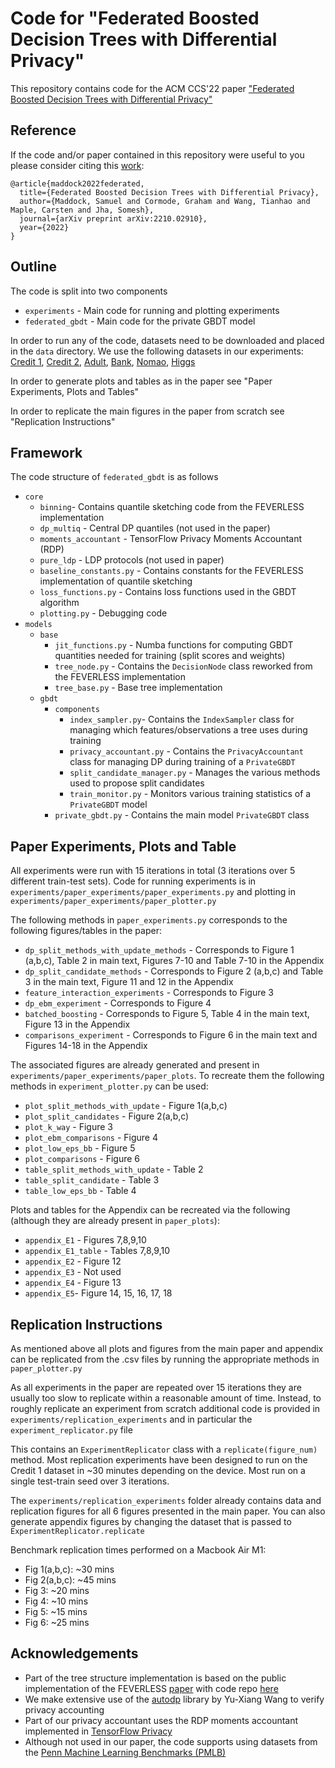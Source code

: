 # Code for "Federated Boosted Decision Trees with Differential Privacy"

This repository contains code for the ACM CCS'22 paper ["Federated Boosted Decision Trees with Differential Privacy"](https://arxiv.org/abs/2210.02910)
## Reference

If the code and/or paper contained in this repository were useful to you please consider citing this [work](https://arxiv.org/abs/2210.02910):
```
@article{maddock2022federated,
  title={Federated Boosted Decision Trees with Differential Privacy},
  author={Maddock, Samuel and Cormode, Graham and Wang, Tianhao and Maple, Carsten and Jha, Somesh},
  journal={arXiv preprint arXiv:2210.02910},
  year={2022}
}
```

## Outline

The code is split into two components
* `experiments` - Main code for running and plotting experiments
* `federated_gbdt` - Main code for the private GBDT model

In order to run any of the code, datasets need to be downloaded and placed in the `data` directory. We use the following datasets in our experiments:
[Credit 1](https://www.kaggle.com/datasets/uciml/default-of-credit-card-clients-dataset), [Credit 2](https://www.kaggle.com/competitions/GiveMeSomeCredit/data?select=cs-test.csv), [Adult](https://archive.ics.uci.edu/ml/datasets/adult), [Bank](https://archive.ics.uci.edu/ml/datasets/bank+marketing), [Nomao](https://archive.ics.uci.edu/ml/datasets/Nomao), [Higgs](https://archive.ics.uci.edu/ml/datasets/HIGGS) 

<!--- For ease of replication you can download the full data folder from [here](todo) (approx 300mb) and place it in the root directory of the repo. The Higgs dataset has been subsampled to n=200,000. --->

In order to generate plots and tables as in the paper see "Paper Experiments, Plots and Tables"

In order to replicate the main figures in the paper from scratch see "Replication Instructions"

## Framework

The code structure of `federated_gbdt` is as follows
* `core`
  * `binning`- Contains quantile sketching code from the FEVERLESS implementation
  * `dp_multiq` - Central DP quantiles (not used in the paper)
  * `moments_accountant` - TensorFlow Privacy Moments Accountant (RDP)
  * `pure_ldp` - LDP protocols (not used in paper)
  * `baseline_constants.py` - Contains constants for the FEVERLESS implementation of quantile sketching
  * `loss_functions.py` - Contains loss functions used in the GBDT algorithm
  * `plotting.py` - Debugging code
* `models`
  * `base`
    * `jit_functions.py` - Numba functions for computing GBDT quantities needed for training (split scores and weights)
    * `tree_node.py` - Contains the `DecisionNode` class reworked from the FEVERLESS implementation
    * `tree_base.py` - Base tree implementation
  * `gbdt`
    * `components` 
      * `index_sampler.py`- Contains the `IndexSampler` class for managing which features/observations a tree uses during training
      * `privacy_accountant.py` - Contains the `PrivacyAccountant` class for managing DP during training of a `PrivateGBDT`
      * `split_candidate_manager.py` - Manages the various methods used to propose split candidates
      * `train_monitor.py` - Monitors various training statistics of a `PrivateGBDT` model
    * `private_gbdt.py` - Contains the main model `PrivateGBDT` class 

## Paper Experiments, Plots and Table

All experiments were run with 15 iterations in total (3 iterations over 5 different train-test sets). Code for running experiments is in `experiments/paper_experiments/paper_experiments.py` and plotting in `experiments/paper_experiments/paper_plotter.py`

The following methods in `paper_experiments.py` corresponds to the following figures/tables in the paper:
* `dp_split_methods_with_update_methods` - Corresponds to Figure 1 (a,b,c), Table 2 in main text, Figures 7-10 and Table 7-10 in the Appendix
* `dp_split_candidate_methods` - Corresponds to Figure 2 (a,b,c) and Table 3 in the main text, Figure 11 and 12 in the Appendix
* `feature_interaction_experiments` - Corresponds to Figure 3
* `dp_ebm_experiment` - Corresponds to Figure 4
* `batched_boosting` -  Corresponds to Figure 5, Table 4 in the main text, Figure 13 in the Appendix
* `comparisons_experiment` - Corresponds to Figure 6 in the main text and Figures 14-18 in the Appendix

The associated figures are already generated and present in `experiments/paper_experiments/paper_plots`. To recreate them the following methods in `experiment_plotter.py` can be used:
* `plot_split_methods_with_update` - Figure 1(a,b,c)
* `plot_split_candidates` - Figure 2(a,b,c)
* `plot_k_way` - Figure 3
* `plot_ebm_comparisons` - Figure 4
* `plot_low_eps_bb` - Figure 5
* `plot_comparisons` - Figure 6
* `table_split_methods_with_update` - Table 2
* `table_split_candidate` - Table 3
* `table_low_eps_bb` - Table 4

Plots and tables for the Appendix can be recreated via the following (although they are already present in `paper_plots`):
* `appendix_E1` - Figures 7,8,9,10
* `appendix_E1_table` - Tables 7,8,9,10
* `appendix_E2` - Figure 12
* `appendix_E3` - Not used
* `appendix_E4` - Figure 13
* `appendix_E5`- Figure 14, 15, 16, 17, 18

## Replication Instructions

As mentioned above all plots and figures from the main paper and appendix can be replicated from the .csv files by running the appropriate methods in `paper_plotter.py`

As all experiments in the paper are repeated over 15 iterations they are usually too slow to replicate within a reasonable amount of time. 
Instead, to roughly replicate an experiment from scratch additional code is provided in `experiments/replication_experiments` and in particular the `experiment_replicator.py` file

This contains an `ExperimentReplicator` class with a `replicate(figure_num)` method. Most replication experiments have been designed to run on the Credit 1 dataset in ~30 minutes depending on the device. Most run on a single test-train seed over 3 iterations.

The `experiments/replication_experiments` folder already contains data and replication figures for all 6 figures presented in the main paper.
You can also generate appendix figures by changing the dataset that is passed to `ExperimentReplicator.replicate`


Benchmark replication times performed on a Macbook Air M1:
* Fig 1(a,b,c): ~30 mins
* Fig 2(a,b,c): ~45 mins
* Fig 3: ~20 mins
* Fig 4: ~10 mins
* Fig 5: ~15 mins
* Fig 6: ~25 mins

## Acknowledgements

* Part of the tree structure implementation is based on the public implementation of the FEVERLESS [paper](https://paperswithcode.com/paper/feverless-fast-and-secure-vertical-federated) with code repo [here](https://github.com/feverless111/vfl/blob/0c0bae50c37c193938e59a95c67fa62b43e43e8e/FEVERLESS/models/vertical/tree/xgboost/centralized_xgboost.py)
* We make extensive use of the [autodp](https://github.com/yuxiangw/autodp) library by Yu-Xiang Wang to verify privacy accounting 
* Part of our privacy accountant uses the RDP moments accountant implemented in [TensorFlow Privacy](https://github.com/tensorflow/privacy)
* Although not used in our paper, the code supports using datasets from the [Penn Machine Learning Benchmarks (PMLB)](https://epistasislab.github.io/pmlb/) 
